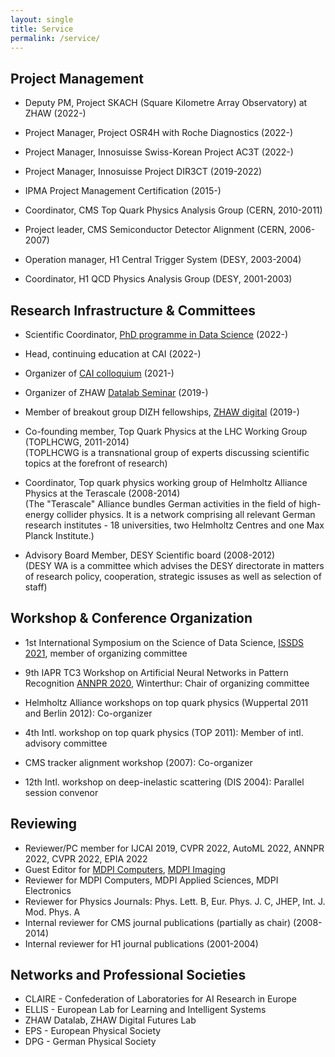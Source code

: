 ```yaml
---
layout: single
title: Service
permalink: /service/
---
```



## Project Management

- Deputy PM, Project SKACH (Square Kilometre Array Observatory) at ZHAW (2022-)

- Project Manager, Project OSR4H with Roche Diagnostics (2022-)

- Project Manager, Innosuisse Swiss-Korean Project AC3T (2022-)

- Project Manager, Innosuisse Project DIR3CT (2019-2022)

- IPMA Project Management Certification (2015-)

- Coordinator, CMS Top Quark Physics Analysis Group (CERN, 2010-2011)

- Project leader, CMS Semiconductor Detector Alignment (CERN, 2006-2007)

- Operation manager, H1 Central Trigger System (DESY, 2003-2004)

- Coordinator, H1 QCD Physics Analysis Group (DESY, 2001-2003)


## Research Infrastructure & Committees

- Scientific Coordinator, [PhD programme in Data Science](https://phd-data-science.ch/) (2022-)

- Head, continuing education at CAI (2022-)

- Organizer of [CAI colloquium](https://www.zhaw.ch/en/engineering/institutes-centres/cai/colloquium/) (2021-)

- Organizer of ZHAW [Datalab Seminar](https://www.zhaw.ch/de/forschung/departementsuebergreifende-kooperationen/datalab/datalab-seminar/) (2019-)

- Member of breakout group DIZH fellowships, [ZHAW digital](https://www.zhaw.ch/en/about-us/mission-and-strategy/strategic-initiative-zhaw-digital/) (2019-)

- Co-founding member, Top Quark Physics at the LHC Working Group (TOPLHCWG, 2011-2014)  
(TOPLHCWG is a transnational group of experts discussing scientific topics at the forefront of research)

- Coordinator, Top quark physics working group of Helmholtz Alliance Physics at the Terascale (2008-2014)  
(The "Terascale" Alliance bundles German activities in the field of high-energy collider physics. It is a network comprising all relevant German research institutes - 18 universities, two Helmholtz Centres and one Max Planck Institute.)

- Advisory Board Member, DESY Scientific board (2008-2012)  
(DESY WA is a committee which advises the DESY directorate in matters of research policy, cooperation, strategic issuses as well as selection of staff)



## Workshop & Conference Organization

- 1st International Symposium on the Science of Data Science, [ISSDS 2021](https://www.sds2021.ch/1st-international-symposium-on-the-science-of-data-science), member of organizing committee

- 9th IAPR TC3 Workshop on Artificial Neural Networks in Pattern Recognition [ANNPR 2020](https://annpr2020.ch/), Winterthur: Chair of organizing committee

- Helmholtz Alliance workshops on top quark physics (Wuppertal 2011 and Berlin 2012): Co-organizer 

- 4th Intl. workshop on top quark physics (TOP 2011): Member of intl. advisory committee

- CMS tracker alignment workshop (2007): Co-organizer 

- 12th Intl. workshop on deep-inelastic scattering (DIS 2004): Parallel session convenor


## Reviewing

- Reviewer/PC member for IJCAI 2019, CVPR 2022, AutoML 2022, ANNPR 2022, CVPR 2022, EPIA 2022
- Guest Editor for [MDPI Computers](https://www.mdpi.com/journal/computers), [MDPI Imaging](https://www.mdpi.com/journal/jimaging)
- Reviewer for MDPI Computers, MDPI Applied Sciences, MDPI Electronics
- Reviewer for Physics Journals: Phys. Lett. B, Eur. Phys. J. C, JHEP, Int. J. Mod. Phys. A
- Internal reviewer for CMS journal publications (partially as chair) (2008-2014)
- Internal reviewer for H1 journal publications (2001-2004)


## Networks and Professional Societies

- CLAIRE - Confederation of Laboratories for AI Research in Europe
- ELLIS - European Lab for Learning and Intelligent Systems
- ZHAW Datalab, ZHAW Digital Futures Lab
- EPS - European Physical Society
- DPG - German Physical Society



